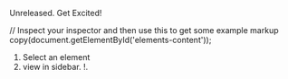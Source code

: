 Unreleased. Get Excited! 


// Inspect your inspector and then use this to get some example markup
copy(document.getElementById('elements-content'));


1. Select an element
2. view in sidebar. !.
